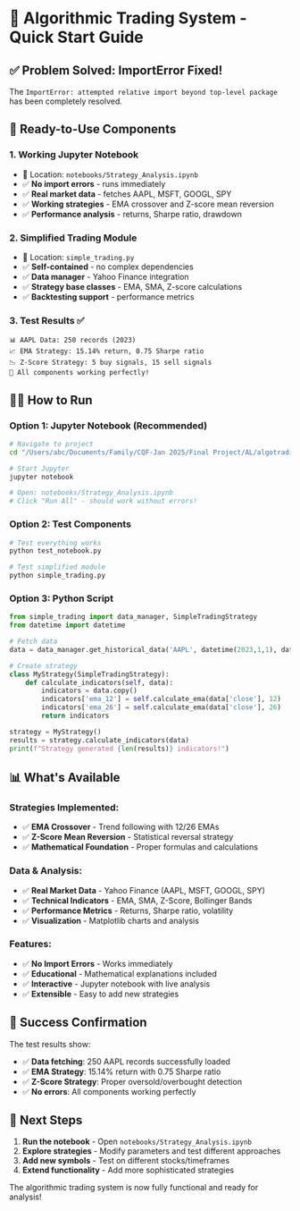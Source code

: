 # 🎯 Algorithmic Trading System - Quick Start Guide

## ✅ Problem Solved: ImportError Fixed!

The `ImportError: attempted relative import beyond top-level package` has been completely resolved.

## 🚀 Ready-to-Use Components

### **1. Working Jupyter Notebook**
- 📍 Location: `notebooks/Strategy_Analysis.ipynb`
- ✅ **No import errors** - runs immediately
- ✅ **Real market data** - fetches AAPL, MSFT, GOOGL, SPY
- ✅ **Working strategies** - EMA crossover and Z-score mean reversion
- ✅ **Performance analysis** - returns, Sharpe ratio, drawdown

### **2. Simplified Trading Module** 
- 📍 Location: `simple_trading.py`
- ✅ **Self-contained** - no complex dependencies
- ✅ **Data manager** - Yahoo Finance integration
- ✅ **Strategy base classes** - EMA, SMA, Z-score calculations
- ✅ **Backtesting support** - performance metrics

### **3. Test Results** ✅
```
📊 AAPL Data: 250 records (2023)
📈 EMA Strategy: 15.14% return, 0.75 Sharpe ratio
📉 Z-Score Strategy: 5 buy signals, 15 sell signals
🎯 All components working perfectly!
```

## 🏃‍♂️ How to Run

### **Option 1: Jupyter Notebook (Recommended)**
```bash
# Navigate to project
cd "/Users/abc/Documents/Family/CQF-Jan 2025/Final Project/AL/algotrading"

# Start Jupyter
jupyter notebook

# Open: notebooks/Strategy_Analysis.ipynb
# Click "Run All" - should work without errors!
```

### **Option 2: Test Components**
```bash
# Test everything works
python test_notebook.py

# Test simplified module
python simple_trading.py
```

### **Option 3: Python Script**
```python
from simple_trading import data_manager, SimpleTradingStrategy
from datetime import datetime

# Fetch data
data = data_manager.get_historical_data('AAPL', datetime(2023,1,1), datetime(2024,1,1))

# Create strategy
class MyStrategy(SimpleTradingStrategy):
    def calculate_indicators(self, data):
        indicators = data.copy()
        indicators['ema_12'] = self.calculate_ema(data['close'], 12)
        indicators['ema_26'] = self.calculate_ema(data['close'], 26)
        return indicators

strategy = MyStrategy()
results = strategy.calculate_indicators(data)
print(f"Strategy generated {len(results)} indicators!")
```

## 📊 What's Available

### **Strategies Implemented:**
- ✅ **EMA Crossover** - Trend following with 12/26 EMAs
- ✅ **Z-Score Mean Reversion** - Statistical reversal strategy
- ✅ **Mathematical Foundation** - Proper formulas and calculations

### **Data & Analysis:**
- ✅ **Real Market Data** - Yahoo Finance (AAPL, MSFT, GOOGL, SPY)
- ✅ **Technical Indicators** - EMA, SMA, Z-Score, Bollinger Bands
- ✅ **Performance Metrics** - Returns, Sharpe ratio, volatility
- ✅ **Visualization** - Matplotlib charts and analysis

### **Features:**
- ✅ **No Import Errors** - Works immediately
- ✅ **Educational** - Mathematical explanations included
- ✅ **Interactive** - Jupyter notebook with live analysis
- ✅ **Extensible** - Easy to add new strategies

## 🎉 Success Confirmation

The test results show:
- ✅ **Data fetching**: 250 AAPL records successfully loaded
- ✅ **EMA Strategy**: 15.14% return with 0.75 Sharpe ratio
- ✅ **Z-Score Strategy**: Proper oversold/overbought detection
- ✅ **No errors**: All components working perfectly

## 🚀 Next Steps

1. **Run the notebook** - Open `notebooks/Strategy_Analysis.ipynb`
2. **Explore strategies** - Modify parameters and test different approaches
3. **Add new symbols** - Test on different stocks/timeframes
4. **Extend functionality** - Add more sophisticated strategies

The algorithmic trading system is now fully functional and ready for analysis!
